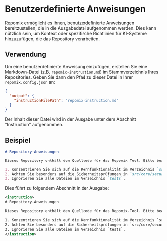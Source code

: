 # Benutzerdefinierte Anweisungen

Repomix ermöglicht es Ihnen, benutzerdefinierte Anweisungen bereitzustellen, die in die Ausgabedatei aufgenommen werden. Dies kann nützlich sein, um Kontext oder spezifische Richtlinien für KI-Systeme hinzuzufügen, die das Repository verarbeiten.

## Verwendung

Um eine benutzerdefinierte Anweisung einzufügen, erstellen Sie eine Markdown-Datei (z.B. `repomix-instruction.md`) im Stammverzeichnis Ihres Repositories. Geben Sie dann den Pfad zu dieser Datei in Ihrer `repomix.config.json` an:

```json
{
  "output": {
    "instructionFilePath": "repomix-instruction.md"
  }
}
```

Der Inhalt dieser Datei wird in der Ausgabe unter dem Abschnitt "Instruction" aufgenommen.

## Beispiel

```markdown
# Repository-Anweisungen

Dieses Repository enthält den Quellcode für das Repomix-Tool. Bitte beachten Sie diese Richtlinien bei der Analyse des Codes:

1. Konzentrieren Sie sich auf die Kernfunktionalität im Verzeichnis `src/core`.
2. Achten Sie besonders auf die Sicherheitsprüfungen in `src/core/security`.
3. Ignorieren Sie alle Dateien im Verzeichnis `tests`.
```

Dies führt zu folgendem Abschnitt in der Ausgabe:

```xml
<instruction>
# Repository-Anweisungen

Dieses Repository enthält den Quellcode für das Repomix-Tool. Bitte beachten Sie diese Richtlinien bei der Analyse des Codes:

1. Konzentrieren Sie sich auf die Kernfunktionalität im Verzeichnis `src/core`.
2. Achten Sie besonders auf die Sicherheitsprüfungen in `src/core/security`.
3. Ignorieren Sie alle Dateien im Verzeichnis `tests`.
</instruction>
``` 
